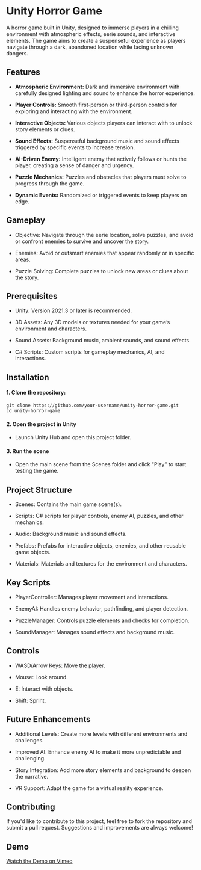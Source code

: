 # Unity Horror Game
A horror game built in Unity, designed to immerse players in a chilling environment with atmospheric effects, eerie sounds, and interactive elements. 
The game aims to create a suspenseful experience as players navigate through a dark, abandoned location while facing unknown dangers.

## Features
- <b>Atmospheric Environment:</b> Dark and immersive environment with carefully designed lighting and sound to enhance the horror experience.
  
- <b>Player Controls:</b> Smooth first-person or third-person controls for exploring and interacting with the environment.
  
- <b>Interactive Objects:</b> Various objects players can interact with to unlock story elements or clues.
  
- <b>Sound Effects:</b> Suspenseful background music and sound effects triggered by specific events to increase tension.
  
- <b>AI-Driven Enemy:</b> Intelligent enemy that actively follows or hunts the player, creating a sense of danger and urgency.
  
- <b>Puzzle Mechanics:</b> Puzzles and obstacles that players must solve to progress through the game.
  
- <b>Dynamic Events:</b> Randomized or triggered events to keep players on edge.

## Gameplay
- Objective: Navigate through the eerie location, solve puzzles, and avoid or confront enemies to survive and uncover the story.
  
- Enemies: Avoid or outsmart enemies that appear randomly or in specific areas.
  
- Puzzle Solving: Complete puzzles to unlock new areas or clues about the story.

## Prerequisites
- Unity: Version 2021.3 or later is recommended.
  
- 3D Assets: Any 3D models or textures needed for your game’s environment and characters.

- Sound Assets: Background music, ambient sounds, and sound effects.
  
- C# Scripts: Custom scripts for gameplay mechanics, AI, and interactions.

## Installation
#### 1. Clone the repository:
```
git clone https://github.com/your-username/unity-horror-game.git
cd unity-horror-game
```
#### 2. Open the project in Unity
- Launch Unity Hub and open this project folder.
#### 3. Run the scene
- Open the main scene from the Scenes folder and click "Play" to start testing the game.

## Project Structure
- Scenes: Contains the main game scene(s).
  
- Scripts: C# scripts for player controls, enemy AI, puzzles, and other mechanics.
- Audio: Background music and sound effects.
- Prefabs: Prefabs for interactive objects, enemies, and other reusable game objects.
- Materials: Materials and textures for the environment and characters.

## Key Scripts
- PlayerController: Manages player movement and interactions.
  
- EnemyAI: Handles enemy behavior, pathfinding, and player detection.
- PuzzleManager: Controls puzzle elements and checks for completion.
- SoundManager: Manages sound effects and background music.

## Controls
- WASD/Arrow Keys: Move the player.
  
- Mouse: Look around.
- E: Interact with objects.
- Shift: Sprint.

## Future Enhancements
- Additional Levels: Create more levels with different environments and challenges.
  
- Improved AI: Enhance enemy AI to make it more unpredictable and challenging.
- Story Integration: Add more story elements and background to deepen the narrative.
- VR Support: Adapt the game for a virtual reality experience.

## Contributing
If you'd like to contribute to this project, feel free to fork the repository and submit a pull request. Suggestions and improvements are always welcome!

## Demo

[Watch the Demo on Vimeo](https://vimeo.com/1024819330)
